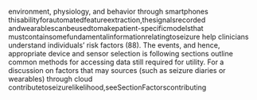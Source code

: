 environment, physiology, and behavior through smartphones thisabilityforautomatedfeatureextraction,thesignalsrecorded
andwearablescanbeusedtomakepatient-specificmodelsthat mustcontainsomefundamentalinformationrelatingtoseizure
help clinicians understand individuals’ risk factors (88). The events, and hence, appropriate device and sensor selection is
following sections outline common methods for accessing data still required for utility. For a discussion on factors that may
sources (such as seizure diaries or wearables) through cloud contributetoseizurelikelihood,seeSectionFactorscontributing